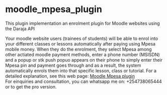 # moodle_mpesa_plugin
This plugin implementation an enrolment plugin for Moodle websites using the Daraja API

Your moodle website users (trainees of students) will be able to enrol into your different classes or lessons automatically after paying using Mpesa mobile money.
When they do the enrolment, they select Mpesa among other actiated moodle payment methods, enter a phone number (MSISDN) and a popup or stk push popuo appears on their phone to simply enter their Mpesa pin and payment goes through and as a result, the system automatically enrols them into that specific lesson, class or tutorial. 
For a detailed explanation, see this web page: <a href="https://www.payment-plugins.com/page/how-to-integrate-mpesa-payments-or-enrolments-on-a-moodle-website">Moodle Mpesa plugin</a>  
For einquiries and consultation, you can whatsapp me on: +254738065444 or to get the pro version. 
